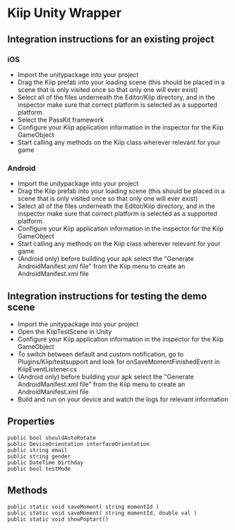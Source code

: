 # Kiip Unity Wrapper

## Integration instructions for an existing project

### iOS
- Import the unitypackage into your project
- Drag the Kiip prefab into your loading scene (this should be placed in a scene that is only visited once so that only one will ever exist)
- Select all of the files underneath the Editor/Kiip directory, and in the inspector make sure that correct platform is selected as a supported platform.
- Select the PassKit framework
- Configure your Kiip application information in the inspector for the Kiip GameObject
- Start calling any methods on the Kiip class wherever relevant for your game

### Android 
- Import the unitypackage into your project
- Drag the Kiip prefab into your loading scene (this should be placed in a scene that is only visited once so that only one will ever exist)
- Select all of the files underneath the Editor/Kiip directory, and in the inspector make sure that correct platform is selected as a supported platform.
- Configure your Kiip application information in the inspector for the Kiip GameObject
- Start calling any methods on the Kiip class wherever relevant for your game
- (Android only) before building your apk select the "Generate AndroidManifest.xml file" from the Kiip menu to create an AndroidManifest.xml file

## Integration instructions for testing the demo scene

- Import the unitypackage into your project
- Open the KiipTestScene in Unity
- Configure your Kiip application information in the inspector for the Kiip GameObject
- To switch between default and custom notification, go to Plugins/Kiip/testsupport and look for onSaveMomentFinishedEvent in KiipEventListener.cs
- (Android only) before building your apk select the "Generate AndroidManifest.xml file" from the Kiip menu to create an AndroidManifest.xml file
- Build and run on your device and watch the logs for relevant information


## Properties

    public bool shouldAutoRotate
    public DeviceOrientation interfaceOrientation
    public string email
    public string gender
    public DateTime birthday
    public bool testMode

## Methods

    public static void saveMoment( string momentId )
    public static void saveMoment( string momentId, double val )
    public static void showPoptart()
